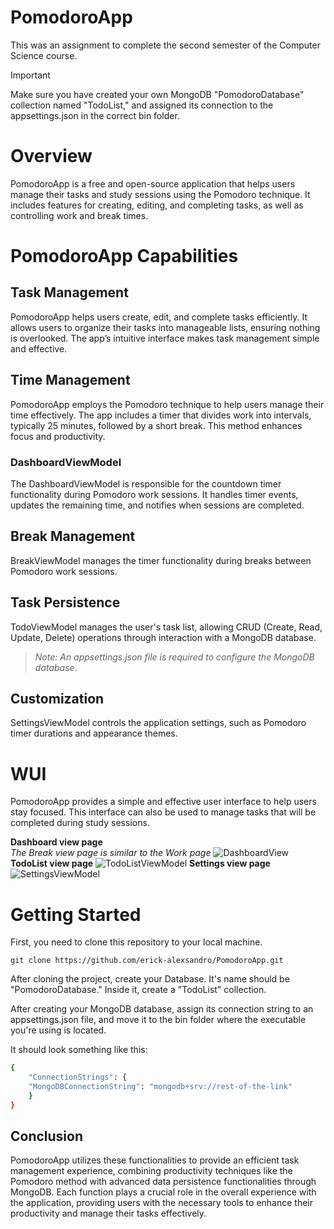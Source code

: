 # PomodoroApp
This was an assignment to complete the second semester of the Computer Science course.
> [!IMPORTANT]
> Make sure you have created your own MongoDB "PomodoroDatabase" collection named "TodoList," and assigned its connection to the appsettings.json in the correct bin folder.
>

# Overview
PomodoroApp is a free and open-source application that helps users manage their tasks and study sessions using the Pomodoro technique. It includes features for creating, editing, and completing tasks, as well as controlling work and break times.
# PomodoroApp Capabilities

## Task Management

PomodoroApp helps users create, edit, and complete tasks efficiently. It allows users to organize their tasks into manageable lists, ensuring nothing is overlooked. The app’s intuitive interface makes task management simple and effective.

## Time Management

PomodoroApp employs the Pomodoro technique to help users manage their time effectively. The app includes a timer that divides work into intervals, typically 25 minutes, followed by a short break. This method enhances focus and productivity.

### DashboardViewModel

The DashboardViewModel is responsible for the countdown timer functionality during Pomodoro work sessions. It handles timer events, updates the remaining time, and notifies when sessions are completed.

## Break Management

BreakViewModel manages the timer functionality during breaks between Pomodoro work sessions.

## Task Persistence
TodoViewModel manages the user's task list, allowing CRUD (Create, Read, Update, Delete) operations through interaction with a MongoDB database.
 >*Note: An appsettings.json file is required to configure the MongoDB database.*

## Customization

SettingsViewModel controls the application settings, such as Pomodoro timer durations and appearance themes.

# WUI
PomodoroApp provides a simple and effective user interface to help users stay focused. This interface can also be used to manage tasks that will be completed during study sessions.

**Dashboard view page**\
*The Break view page is similar to the Work page*
![DashboardView](https://media.discordapp.net/attachments/779085525700444170/1253538441568849991/image.png?ex=66763826&is=6674e6a6&hm=9fd00863b00b3fe509b5eaa576634cc186e3ec504184b97424938d4108826aa4&=&format=webp&quality=lossless&width=1042&height=558)
**TodoList view page**
![TodoListViewModel](https://media.discordapp.net/attachments/779085525700444170/1253538902262943804/image.png?ex=66763893&is=6674e713&hm=e45d04eb26daab815b3ac7abbec0f1730a5a2e3a6b65b246ba156cfbf86e9d2d&=&format=webp&quality=lossless&width=1040&height=558)
**Settings view page**
![SettingsViewModel](https://media.discordapp.net/attachments/779085525700444170/1253539071817552002/image.png?ex=667638bc&is=6674e73c&hm=4e71954dfe2715f8e2fd294c295a4425594ee014e702ea27c00cf17032649962&=&format=webp&quality=lossless&width=1043&height=558)

# Getting Started
First, you need to clone this repository to your local machine.

    git clone https://github.com/erick-alexsandro/PomodoroApp.git
After cloning the project, create your Database. It's name should be "PomodoroDatabase."  Inside it, create a "TodoList" collection.

After creating your MongoDB database, assign its connection string to an appsettings.json file, and move it to the bin folder where the executable you're using is located.

It should look something like this:
```bash
{
	"ConnectionStrings": {
	"MongoDBConnectionString": "mongodb+srv://rest-of-the-link"
	}
}
```

## Conclusion

PomodoroApp utilizes these functionalities to provide an efficient task management experience, combining productivity techniques like the Pomodoro method with advanced data persistence functionalities through MongoDB. Each function plays a crucial role in the overall experience with the application, providing users with the necessary tools to enhance their productivity and manage their tasks effectively.
